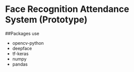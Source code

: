 # Face Recognition Attendance System (Prototype)

##Packages use

- opencv-python
- deepface
- tf-keras
- numpy
- pandas

